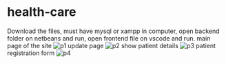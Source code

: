 # health-care
Download the files,
must have mysql or xampp in computer,
open backend folder on netbeans and run,
open frontend file on vscode and run.
main page of the site
![p1](https://user-images.githubusercontent.com/62055525/160253746-ccee00fa-23ab-4ae7-9e1a-338a774c8142.PNG)
update page
![p2](https://user-images.githubusercontent.com/62055525/160253760-41b4226e-cb1a-4473-a27b-eb6a76b3eff7.PNG)
show patient details
![p3](https://user-images.githubusercontent.com/62055525/160253774-9d64751d-1933-46ba-b33a-f017b8bf7ba3.PNG)
patient registration form
![p4](https://user-images.githubusercontent.com/62055525/160253788-6d46c886-b109-4e2f-9abd-dc61df5b46a1.PNG)
